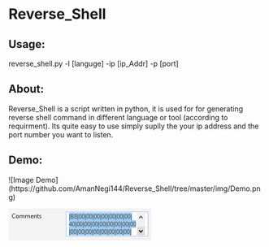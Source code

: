 # Reverse_Shell


<h2>Usage:</h2>
reverse_shell.py -l [languge] -ip [ip_Addr] -p [port]

<h2>About:</h2>
Reverse_Shell is a script written in python, it is used for for generating reverse shell command in different language or tool (according to requirment). Its quite easy to use simply suplly the your ip address and the port number you want to listen. 

<h2>Demo:</h2>
![Image Demo](https://github.com/AmanNegi144/Reverse_Shell/tree/master/img/Demo.png)


![Image of hidden code](https://github.com/AmanNegi144/DLL-Hijacking/blob/master/Images/Hexcode_in_comments.png)
